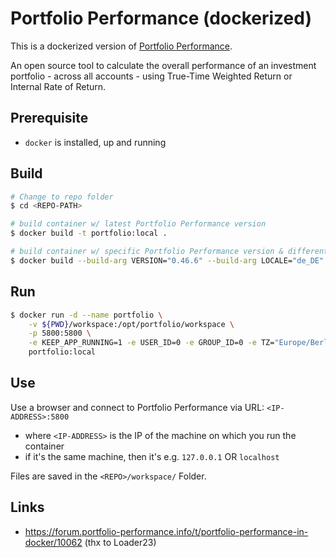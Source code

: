 # Portfolio Performance (dockerized)

This is a dockerized version of [Portfolio Performance](https://www.portfolio-performance.info/en/).

An open source tool to calculate the overall performance of an investment portfolio - across all accounts - using True-Time Weighted Return or Internal Rate of Return.

## Prerequisite
* `docker` is installed, up and running

## Build
```bash
# Change to repo folder
$ cd <REPO-PATH>

# build container w/ latest Portfolio Performance version
$ docker build -t portfolio:local .

# build container w/ specific Portfolio Performance version & different language
$ docker build --build-arg VERSION="0.46.6" --build-arg LOCALE="de_DE" -t portfolio:local .
```

## Run
```bash
$ docker run -d --name portfolio \
	-v ${PWD}/workspace:/opt/portfolio/workspace \
	-p 5800:5800 \
	-e KEEP_APP_RUNNING=1 -e USER_ID=0 -e GROUP_ID=0 -e TZ="Europe/Berlin" \
	portfolio:local
```

## Use
Use a browser and connect to Portfolio Performance via URL: `<IP-ADDRESS>:5800`
* where `<IP-ADDRESS>` is the IP of the machine on which you run the container
* if it's the same machine, then it's e.g. `127.0.0.1` OR `localhost`


Files are saved in the `<REPO>/workspace/` Folder.

## Links
* https://forum.portfolio-performance.info/t/portfolio-performance-in-docker/10062 (thx to Loader23)